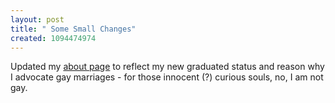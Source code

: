 ```yaml
--- 
layout: post
title: " Some Small Changes"
created: 1094474974
---
```

Updated my <a href="./about.php">about page</a> to reflect my new graduated status and reason why I advocate gay marriages - for those innocent (?) curious souls, no, I am not gay.
